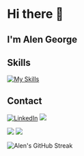 # Hi there 👋

## I'm Alen George

## Skills

[![My Skills](https://skillicons.dev/icons?i=c,cpp,java,python,js,ts,solidity,html,css,bootstrap,sass,tailwind,nodejs,vite,react,nextjs,astro,django,express,spring,flask,mongodb,postgres,mysql,postman&perline=7)](https://skillicons.dev)

## Contact

<p>
  <a href="https://www.linkedin.com/in/alen-george-577681276/" target="_blank"><img alt="LinkedIn" title="LinkedIn" src="https://img.shields.io/badge/-LinkedIn-0077B5?style=for-the-badge&logo=linkedin&logoColor=white"/></a>
  <a href="mailto:alencgeorge26@gmail.com" target="_blank"><img src="https://img.shields.io/badge/Gmail-D14836?style=for-the-badge&logo=gmail&logoColor=white"></a>
</p>


<div style={display:flex,align-items:center,justify-content:center,gap:64px}>
  <img src="https://github-readme-stats-sigma-five.vercel.app/api?username=alengeorge-26&show_icons=true&include_all_commits=true&count_private=true&theme=react&line_height=50"/>
  <img src="https://github-readme-stats.vercel.app/api/top-langs/?username=alengeorge-26&theme=react&line_height=50"/>
</div>

![Alen's GitHub Streak](https://github-readme-streak-stats.herokuapp.com?user=alengeorge-26&theme=radical&date_format=M%20j%5B%2C%20Y%5D)



<!-- <p align="center">
  <a href="https://skillicons.dev">
    <img src="https://skillicons.dev/icons?i=c,cpp,java,py,r" />
    <img src="https://skillicons.dev/icons?i=html,css,bootstrap,js,react" />
    <img src="https://skillicons.dev/icons?i=nodejs,express,spring,postman,mongodb" />
    <img src="https://skillicons.dev/icons?i=tensorflow,postgres,mysql,linux,bash" />
  </a>
</p> -->

<!--
**alengeorge-26/alengeorge-26** is a ✨ _special_ ✨ repository because its `README.md` (this file) appears on your GitHub profile.

Here are some ideas to get you started:

- 🔭 I’m currently working on ...
- 🌱 I’m currently learning Machine Learning
- 👯 I’m looking to collaborate on ...
- 🤔 I’m looking for help with ...
- 💬 Ask me about ...
- 📫 How to reach me: ...
- 😄 Pronouns: ...
- ⚡ Fun fact: ...
-->

